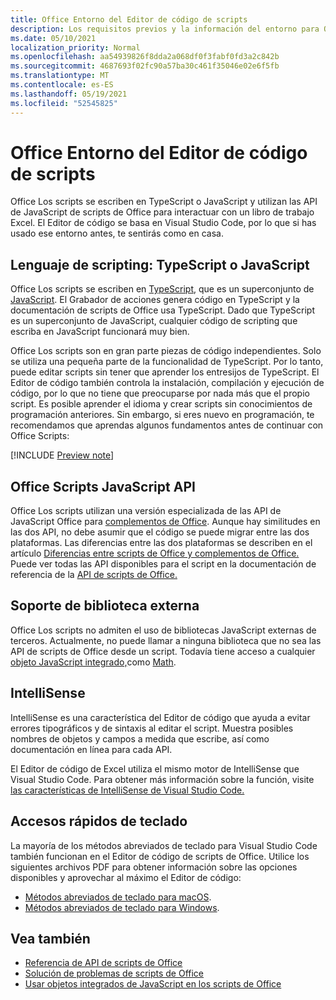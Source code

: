 ```yaml
---
title: Office Entorno del Editor de código de scripts
description: Los requisitos previos y la información del entorno para Office scripts en Excel en la Web.
ms.date: 05/10/2021
localization_priority: Normal
ms.openlocfilehash: aa54939826f8dda2a068df0f3fabf0fd3a2c842b
ms.sourcegitcommit: 4687693f02fc90a57ba30c461f35046e02e6f5fb
ms.translationtype: MT
ms.contentlocale: es-ES
ms.lasthandoff: 05/19/2021
ms.locfileid: "52545825"
---
```

# <a name="office-scripts-code-editor-environment"></a>Office Entorno del Editor de código de scripts

Office Los scripts se escriben en TypeScript o JavaScript y utilizan las API de JavaScript de scripts de Office para interactuar con un libro de trabajo Excel. El Editor de código se basa en Visual Studio Code, por lo que si has usado ese entorno antes, te sentirás como en casa.

## <a name="scripting-language-typescript-or-javascript"></a>Lenguaje de scripting: TypeScript o JavaScript

Office Los scripts se escriben en [TypeScript](https://www.typescriptlang.org/docs/home.html), que es un superconjunto de [JavaScript](https://developer.mozilla.org/docs/Web/JavaScript). El Grabador de acciones genera código en TypeScript y la documentación de scripts de Office usa TypeScript. Dado que TypeScript es un superconjunto de JavaScript, cualquier código de scripting que escriba en JavaScript funcionará muy bien.

Office Los scripts son en gran parte piezas de código independientes. Solo se utiliza una pequeña parte de la funcionalidad de TypeScript. Por lo tanto, puede editar scripts sin tener que aprender los entresijos de TypeScript. El Editor de código también controla la instalación, compilación y ejecución de código, por lo que no tiene que preocuparse por nada más que el propio script. Es posible aprender el idioma y crear scripts sin conocimientos de programación anteriores. Sin embargo, si eres nuevo en programación, te recomendamos que aprendas algunos fundamentos antes de continuar con Office Scripts:

[!INCLUDE [Preview note](../includes/coding-basics-references.md)]

## <a name="office-scripts-javascript-api"></a>Office Scripts JavaScript API

Office Los scripts utilizan una versión especializada de las API de JavaScript Office para [complementos de Office](/office/dev/add-ins/overview/index). Aunque hay similitudes en las dos API, no debe asumir que el código se puede migrar entre las dos plataformas. Las diferencias entre las dos plataformas se describen en el artículo [Diferencias entre scripts de Office y complementos de Office.](../resources/add-ins-differences.md#apis) Puede ver todas las API disponibles para el script en la documentación de referencia de la [API de scripts de Office.](/javascript/api/office-scripts/overview)

## <a name="external-library-support"></a>Soporte de biblioteca externa

Office Los scripts no admiten el uso de bibliotecas JavaScript externas de terceros. Actualmente, no puede llamar a ninguna biblioteca que no sea las API de scripts de Office desde un script. Todavía tiene acceso a cualquier [objeto JavaScript integrado,](../develop/javascript-objects.md)como [Math](https://developer.mozilla.org/docs/Web/JavaScript/Reference/Global_Objects/Math).

## <a name="intellisense"></a>IntelliSense

IntelliSense es una característica del Editor de código que ayuda a evitar errores tipográficos y de sintaxis al editar el script. Muestra posibles nombres de objetos y campos a medida que escribe, así como documentación en línea para cada API.

El Editor de código de Excel utiliza el mismo motor de IntelliSense que Visual Studio Code. Para obtener más información sobre la función, visite [las características de IntelliSense de Visual Studio Code.](https://code.visualstudio.com/docs/editor/intellisense#_intellisense-features)

## <a name="keyboard-shortcuts"></a>Accesos rápidos de teclado

La mayoría de los métodos abreviados de teclado para Visual Studio Code también funcionan en el Editor de código de scripts de Office. Utilice los siguientes archivos PDF para obtener información sobre las opciones disponibles y aprovechar al máximo el Editor de código:

- [Métodos abreviados de teclado para macOS](https://code.visualstudio.com/shortcuts/keyboard-shortcuts-macos.pdf).
- [Métodos abreviados de teclado para Windows](https://code.visualstudio.com/shortcuts/keyboard-shortcuts-windows.pdf).

## <a name="see-also"></a>Vea también

- [Referencia de API de scripts de Office](/javascript/api/office-scripts/overview)
- [Solución de problemas de scripts de Office](../testing/troubleshooting.md)
- [Usar objetos integrados de JavaScript en los scripts de Office](../develop/javascript-objects.md)
